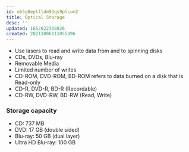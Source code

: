 ```yaml
---
id: ub5g8eptlldm93qs9plcum2
title: Optical Storage
desc: ''
updated: 1652622338826
created: 20211006111055496
---
```


- Use lasers to read and write data from and to spinning disks
- CDs, DVDs, Blu-ray
- Removable Media
- Limited number of writes
- CD-ROM, DVD-ROM, BD-ROM refers to data burned on a disk that is Read-only
- CD-R, DVD-R, BD-R (Recordable)
- CD-RW, DVD-RW, BD-RW (Read, Write)

### Storage capacity

- CD: 737 MB
- DVD: 17 GB (double sided)
- Blu-ray: 50 GB (dual layer)
- Ultra HD Blu-ray: 100 GB
